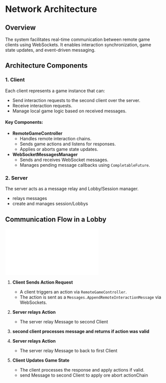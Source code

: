 # Network Architecture

## Overview
The system facilitates real-time communication between remote game clients using WebSockets. It enables interaction synchronization, game state updates, and event-driven messaging.

## Architecture Components

### 1. **Client**
Each client represents a game instance that can:
- Send interaction requests to the second client over the server.
- Receive interaction requests.
- Manage local game logic based on received messages.

#### **Key Components:**
- **RemoteGameController**
    - Handles remote interaction chains.
    - Sends game actions and listens for responses.
    - Applies or aborts game state updates.
- **WebSocketMessagesManager**
    - Sends and receives WebSocket messages.
    - Manages pending message callbacks using `CompletableFuture`.

### 2. **Server**
The server acts as a message relay and Lobby/Session manager.
- relays messages 
- create and manages session/Lobbys


## Communication Flow in a Lobby

![architecktur.md](architecktur.md)

1. **Client Sends Action Request**
    - A client triggers an action via `RemoteGameController`.
    - The action is sent as a `Messages.AppendRemoteInteractionMessage` via WebSockets.

2. **Server relays Action**
    - The server relay Message to second Client

3. **second client processes message and returns if action was valid**

2. **Server relays Action**
    - The server relay Message to back to first Client

4. **Client Updates Game State**
    - The client processes the response and apply actions if valid.
    - send Message to second Client to apply ore abort actionChain


